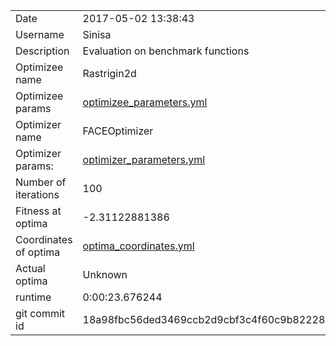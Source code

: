 | | |
| --- | --- |
| Date | 2017-05-02 13:38:43 |
| Username | Sinisa |
| Description | Evaluation on benchmark functions |
| Optimizee name | Rastrigin2d |
| Optimizee params |  <a href="optimizee_parameters.yml">optimizee_parameters.yml</a>  |
| Optimizer name | FACEOptimizer |
| Optimizer params: |  <a href="optimizer_parameters.yml">optimizer_parameters.yml</a>  |
| Number of iterations | 100 |
| Fitness at optima | -2.31122881386 |
| Coordinates of optima |  <a href="optima_coordinates.yml">optima_coordinates.yml</a>  |
| Actual optima |  Unknown  |
| runtime | 0:00:23.676244 |
| git commit id | 18a98fbc56ded3469ccb2d9cbf3c4f60c9b82228 |